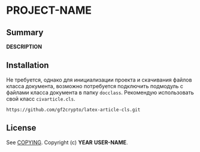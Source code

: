 # __PROJECT-NAME__

## Summary

__DESCRIPTION__


## Installation

Не требуется, однако для инициализации проекта и скачивания файлов класса документа, возможно потребуется подключить подмодуль с файлами класса документа в папку `docclass`.
Рекомендую использовать свой класс `civarticle.cls`.

    https://github.com/gf2crypto/latex-article-cls.git


## License

See [COPYING][]. Copyright (c) __YEAR__ __USER-NAME__.


[COPYING]: ./__LICENSE-FILE-NAME__